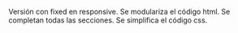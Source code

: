 Versión con fixed en responsive.
Se modulariza el código html.
Se completan todas las secciones.
Se simplifica el código css.